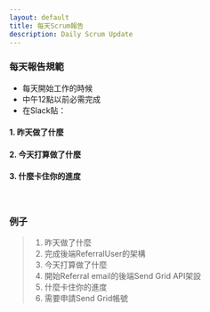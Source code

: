 ```yaml
---
layout: default
title: 每天Scrum報告
description: Daily Scrum Update
---
```


### 每天報告規範
* 每天開始工作的時候
* 中午12點以前必需完成
* 在Slack貼：

#### 1. 昨天做了什麼
#### 2. 今天打算做了什麼
#### 3. 什麼卡住你的進度

<br>

### 例子

> 1. 昨天做了什麼
> 	1. 完成後端ReferralUser的架構
> 1. 今天打算做了什麼
> 	1. 開始Referral email的後端Send Grid API架設
> 1. 什麼卡住你的進度
> 	1. 需要申請Send Grid帳號